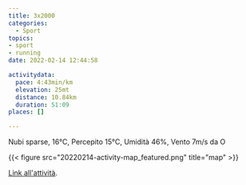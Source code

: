 ```yaml
---
title: 3x2000
categories: 
  - Sport
topics: 
- sport
- running
date: 2022-02-14 12:44:58

activitydata:
  pace: 4:43min/km
  elevation: 25mt
  distance: 10.84km
  duration: 51:09
places: []

---
```


Nubi sparse, 16°C, Percepito 15°C, Umidità 46%, Vento 7m/s da O

<!--more-->

{{<  figure src="20220214-activity-map_featured.png" title="map" >}}

[Link all'attività](https://strava.com/activities/6681584160).
